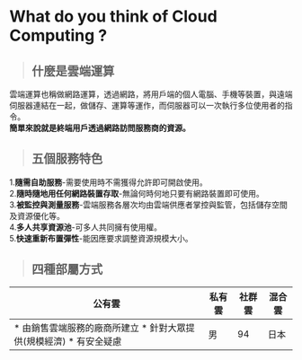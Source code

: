 # What do you think of Cloud Computing ?

>## 什麼是雲端運算  

雲端運算也稱做網路運算，透過網路，將用戶端的個人電腦、手機等裝置，與遠端伺服器連結在一起，做儲存、運算等運作，而伺服器可以一次執行多位使用者的指令。  
**簡單來說就是終端用戶透過網路訪問服務商的資源。**

>## 五個服務特色  

1.**隨需自助服務**-需要使用時不需獲得允許即可開啟使用。  
2.**隨時隨地用任何網路裝置存取**-無論何時何地只要有網路裝置即可使用。  
3.**被監控與測量服務**-雲端服務各層次均由雲端供應者掌控與監管，包括儲存空間及資源優化等。  
4.**多人共享資源池**-可多人共同擁有使用權。    
5.**快速重新布置彈性**-能因應要求調整資源規模大小。

>## 四種部屬方式  

|公有雲|私有雲|社群雲|混合雲|
  |---|----|----|---|
  |* 由銷售雲端服務的廠商所建立  * 針對大眾提供(規模經濟)  * 有安全疑慮|男|94|日本|
 
  

 
